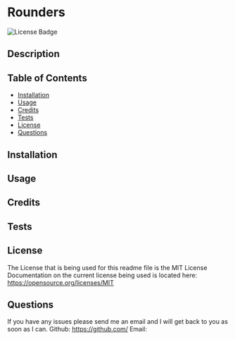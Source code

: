 # Rounders 
   <img src="[Badge]https://img.shields.io/badge/License-MIT-yellow.svg" alt="License Badge" />

## Description


## Table of Contents
- [Installation](#installation)
- [Usage](#usage)
- [Credits](#credits)
- [Tests](#tests)
- [License](#license)
- [Questions](#quesetions)

## Installation


## Usage


## Credits


## Tests

    
## License
The License that is being used for this readme file is the MIT License
Documentation on the current license being used is located here: https://opensource.org/licenses/MIT
    

## Questions
If you have any issues please send me an email and I will get back to you as soon as I can.
Github: https://github.com/
Email: 
    